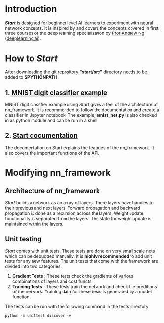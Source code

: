 # Introduction
**_Start_** is designed for beginner level AI learners to experiment with neural network concepts. It is inspired by and covers the concepts covered in first three courses of the deep learning specialization by [Prof Andrew Ng](http://www.andrewng.org/ )  ([deeplearning.ai](https://www.deeplearning.ai/)).

# How to *Start*
After downloading the git repository **"start/src"** directory needs to be added to **$PYTHONPATH**.

## 1. [MNIST digit classifier example](docs/mnist_net.ipynb) 
MNIST digit classfier example using *Start* gives a feel of the architecture of nn_framework. It is recommended to follow the documentation and create a classifier in Jupyter notebook. The example, **mnist_net.py** is also checked in as python module and can be run in a shell.

## 2. [Start documentation](nn_framework_manual.md)
The documentation on Start explains the featrues of the nn_framework. It also covers the important functions of the API.

# Modifying nn_framework
## Architecture of nn_framework
*Start* builds a network as an array of layers. There layers have handles to their previous and next layers. Forward propagation and backward propagation is done as a recursion across the layers. Weight update functionality is separated from the layers. The state for weight update is maintained within the layers.

## Unit testing
*Start* comes with unit tests. These tests are done on very small scale nets which can be debugged manually. It is **highly recommended** to add unit tests for any new features. The unit tests that come with the framework are divided into two categories.

1. **Gradient Tests** : These tests check the gradients of various combinations of layers and cost functs
2. **Training Tests** : These tests train the network and check the preditions of the network. Training data for these tests is generated by a model function.

The tests can be run with the following command in the tests directory
```
python -m unittest discover -v
```
